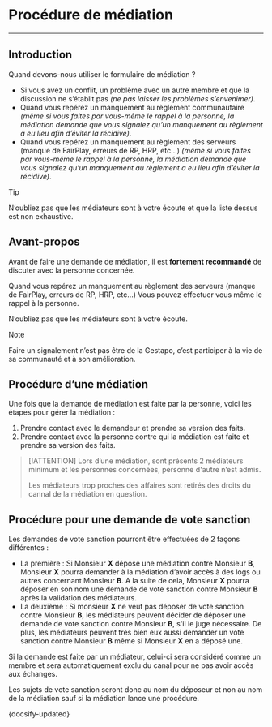 # Procédure de médiation

---

## Introduction

Quand devons-nous utiliser le formulaire de médiation ?

* Si vous avez un conflit, un problème avec un autre membre et que la discussion ne s’établit pas *(ne pas laisser les problèmes s’envenimer)*.
* Quand vous repérez un manquement au règlement communautaire *(même si vous faites par vous-même le rappel à la personne, la médiation demande que vous signalez qu’un manquement au règlement a eu lieu afin d’éviter la récidive)*.
* Quand vous repérez un manquement au règlement des serveurs (manque de FairPlay, erreurs de RP, HRP, etc…) *(même si vous faites par vous-même le rappel à la personne, la médiation demande que vous signalez qu’un manquement au règlement a eu lieu afin d’éviter la récidive)*.

> [!TIP]
> N’oubliez pas que les médiateurs sont à votre écoute et que la liste dessus est non exhaustive.

## Avant-propos

Avant de faire une demande de médiation, il est **fortement recommandé** de discuter avec la personne concernée.

Quand vous repérez un manquement au règlement des serveurs (manque de FairPlay, erreurs de RP, HRP, etc…) Vous pouvez effectuer vous même le rappel à la personne.

N’oubliez pas que les médiateurs sont à votre écoute.

> [!NOTE]
> Faire un signalement n’est pas être de la Gestapo, c’est participer à la vie de sa communauté et à son amélioration.

## Procédure d’une médiation

Une fois que la demande de médiation est faite par la personne, voici les étapes pour gérer la médiation :

1. Prendre contact avec le demandeur et prendre sa version des faits.
2. Prendre contact avec la personne contre qui la médiation est faite et prendre sa version des faits.


> [!ATTENTION]
> Lors d’une médiation, sont présents 2 médiateurs minimum et les personnes concernées, personne d'autre n’est admis.
>
> Les médiateurs trop proches des affaires sont retirés des droits du cannal de la médiation en question.

## Procédure pour une demande de vote sanction

Les demandes de vote sanction pourront être effectuées de 2 façons différentes :

* La première : Si Monsieur **X** dépose une médiation contre Monsieur **B**, Monsieur **X** pourra demander à la médiation d’avoir accès à des logs ou autres concernant Monsieur **B**. A la suite de cela, Monsieur **X** pourra déposer en son nom une demande de vote sanction contre Monsieur **B** après la validation des médiateurs.
* La deuxième : Si monsieur **X** ne veut pas déposer de vote sanction contre Monsieur **B**, les médiateurs peuvent décider de déposer une demande de vote sanction contre Monsieur **B**, s'il le juge nécessaire. De plus, les médiateurs peuvent très bien eux aussi demander un vote sanction contre Monsieur **B** même si Monsieur **X** en a déposé une.

Si la demande est faite par un médiateur, celui-ci sera considéré comme un membre et sera automatiquement exclu du canal pour ne pas avoir accès aux échanges.

Les sujets de vote sanction seront donc au nom du déposeur et non au nom de la médiation sauf si la médiation lance une procédure.

{docsify-updated}